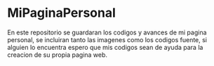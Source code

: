 # MiPaginaPersonal
En este repositorio se guardaran los codigos y avances de mi pagina personal, se incluiran tanto las imagenes como los codigos fuente, si alguien lo encuentra espero que mis codigos sean de ayuda para la creacion de su propia pagina web.
